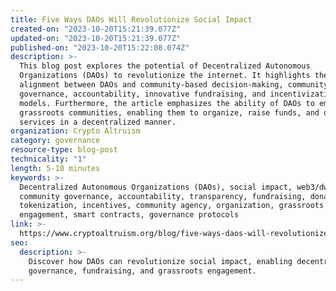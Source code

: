 ```yaml
---
title: Five Ways DAOs Will Revolutionize Social Impact
created-on: "2023-10-20T15:21:39.077Z"
updated-on: "2023-10-20T15:21:39.077Z"
published-on: "2023-10-20T15:22:08.074Z"
description: >-
  This blog post explores the potential of Decentralized Autonomous
  Organizations (DAOs) to revolutionize the internet. It highlights the
  alignment between DAOs and community-based decision-making, community
  governance, accountability, innovative fundraising, and incentivization
  models. Furthermore, the article emphasizes the ability of DAOs to empower
  grassroots communities, enabling them to organize, raise funds, and deliver
  services in a decentralized manner.
organization: Crypto Altruism
category: governance
resource-type: blog-post
technicality: "1"
length: 5-10 minutes
keywords: >-
  Decentralized Autonomous Organizations (DAOs), social impact, web3/dweb,
  community governance, accountability, transparency, fundraising, donations,
  tokenization, incentives, community agency, organization, grassroots
  engagement, smart contracts, governance protocols
link: >-
  https://www.cryptoaltruism.org/blog/five-ways-daos-will-revolutionize-social-impact
seo:
  description: >-
    Discover how DAOs can revolutionize social impact, enabling decentralized 
    governance, fundraising, and grassroots engagement.
---
```

